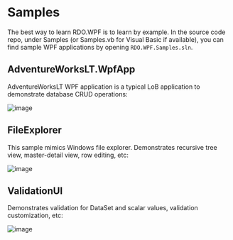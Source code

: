 # Samples

The best way to learn RDO.WPF is to learn by example. In the source code repo, under Samples (or Samples.vb for Visual Basic if available), you can find sample WPF applications by opening `RDO.WPF.Samples.sln`.

## AdventureWorksLT.WpfApp

AdventureWorksLT WPF application is a typical LoB application to demonstrate database CRUD operations:

![image](/images/samples_adventureworkslt.wpfapp.jpg)

## FileExplorer

This sample mimics Windows file explorer. Demonstrates recursive tree view, master-detail view, row editing, etc:

![image](/images/samples_file_explorer.jpg)

## ValidationUI

Demonstrates validation for DataSet and scalar values, validation customization, etc:

![image](/images/samples_validation_ui.jpg)
